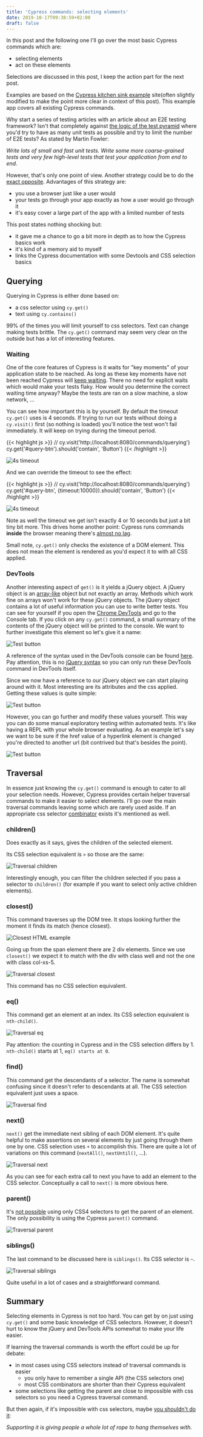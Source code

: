 ```yaml
---
title: 'Cypress commands: selecting elements'
date: 2019-10-17T09:38:59+02:00
draft: false
---
```


In this post and the following one I'll go over the most basic Cypress commands which are:

- selecting elements
- act on these elements

Selections are discussed in this post, I keep the action part for the next post.

Examples are based on the [Cypress kitchen sink example](https://github.com/cypress-io/cypress-example-kitchensink) site(often slightly modified to make the point more clear in context of this post). This example app covers all existing Cypress commands.

Why start a series of testing articles with an article about an E2E testing framework? Isn't that completely against [the logic of the test pyramid](https://martinfowler.com/articles/practical-test-pyramid.html#TheImportanceOftestAutomation) where you'd try to have as many unit tests as possible and try to limit the number of E2E tests? As stated by Martin Fowler:

_Write lots of small and fast unit tests. Write some more coarse-grained tests and very few high-level tests that test your application from end to end._

However, that's only one point of view. Another strategy could be to do the [exact opposite](https://www.cypress.io/blog/2019/10/10/guest-post-new-to-front-end-testing-start-from-the-top-of-the-pyramid/). Advantages of this strategy are:

- you use a browser just like a user would
- your tests go through your app exactly as how a user would go through it
- it's easy cover a large part of the app with a limited number of tests

This post states nothing shocking but:

- it gave me a chance to go a bit more in depth as to how the Cypress basics work
- it's kind of a memory aid to myself
- links the Cypress documentation with some Devtools and CSS selection basics

## Querying

Querying in Cypress is either done based on:

- a css selector using `cy.get()`
- text using `cy.contains()`

99% of the times you will limit yourself to css selectors. Text can change making tests brittle. The `cy.get()` command may seem very clear on the outside but has a lot of interesting features.

### Waiting

One of the core features of Cypress is it waits for "key moments" of your application state to be reached. As long as these key moments have not been reached Cypress will [keep waiting](https://docs.cypress.io/guides/overview/key-differences.html#Flake-resistant). There no need for explicit waits which would make your tests flaky. How would you determine the correct waiting time anyway? Maybe the tests are ran on a slow machine, a slow network, ...

You can see how important this is by yourself. By default the timeout `cy.get()` uses is 4 seconds. If trying to run our tests without doing a `cy.visit()` first (so nothing is loaded) you'll notice the test won't fail immediately. It will keep on trying during the timeout period.

{{< highlight js >}}
// cy.visit('http://localhost:8080/commands/querying')
cy.get('#query-btn').should('contain', 'Button')
{{< /highlight >}}

![4s timeout](/cypress-4s-get-timeout.png)

And we can override the timeout to see the effect:

{{< highlight js >}}
// cy.visit('http://localhost:8080/commands/querying')
cy.get('#query-btn', {timeout:10000}).should('contain', 'Button')
{{< /highlight >}}

![4s timeout](/cypress-10s-get-timeout.png)

Note as well the timeout we get isn't exactly 4 or 10 seconds but just a bit tiny bit more. This drives home another point: Cypress runs commands **inside** the browser meaning there's [almost no lag](https://docs.cypress.io/guides/overview/key-differences.html#Flake-resistant).

Small note, `cy.get()` only checks the existence of a DOM element. This does not mean the element is rendered as you'd expect it to with all CSS applied.

### DevTools

Another interesting aspect of `get()` is it yields a jQuery object. A jQuery object is an [array-like](https://stackoverflow.com/questions/6445180/what-is-a-jquery-object) object but not exactly an array. Methods which work fine on arrays won't work for these jQuery objects. The jQuery object contains a lot of useful information you can use to write better tests. You can see for yourself if you open the [Chrome DevTools](https://developers.google.com/web/tools/chrome-devtools/console/utilities) and go to the Console tab. If you click on any `cy.get()` command, a small summary of the contents of the jQuery object will be printed to the console. We want to further investigate this element so let's give it a name:

![Test button](/create-test-button-console.png)

A reference of the syntax used in the DevTools console can be found [here](https://developers.google.com/web/tools/chrome-devtools/console/utilities). Pay attention, this is no [jQuery syntax](https://api.jquery.com) so you can only run these DevTools command in DevTools itself.

Since we now have a reference to our jQuery object we can start playing around with it. Most interesting are its attributes and the css applied. Getting these values is quite simple:

![Test button](/get-attr-and-css-console.png)

However, you can go further and modify these values yourself. This way you can do some manual exploratory testing within automated tests. It's like having a REPL with your whole browser evaluating. As an example let's say we want to be sure if the href value of a hyperlink element is changed you're directed to another url (bit contrived but that's besides the point).

![Test button](/set-attr-console.png)

## Traversal

In essence just knowing the `cy.get()` command is enough to cater to all your selection needs. However, Cypress provides certain helper traversal commands to make it easier to select elements. I'll go over the main traversal commands leaving some which are rarely used aside. If an appropriate css selector [combinator](https://www.w3schools.com/css/css_combinators.asp) exists it's mentioned as well.

### children()

Does exactly as it says, gives the children of the selected element.

Its CSS selection equivalent is `>` so those are the same:

![Traversal children](/traversal-children.png)

Interestingly enough, you can filter the children selected if you pass a selector to `children()` (for example if you want to select only active children elements).

### closest()

This command traverses up the DOM tree. It stops looking further the moment it finds its match (hence closest).

![Closest HTML example](/closest-html-example.png)

Going up from the span element there are 2 div elements. Since we use `closest()` we expect it to match with the div with class well and not the one with class col-xs-5.

![Traversal closest](/traversal-closest.png)

This command has no CSS selection equivalent.

### eq()

This command get an element at an index. Its CSS selection equivalent is `nth-child()`.

![Traversal eq](/traversal-eq.png)

Pay attention: the counting in Cypress and in the CSS selection differs by 1. `nth-child()` starts at 1, `eq() starts at 0`.

### find()

This command get the descendants of a selector. The name is somewhat confusing since it doesn't refer to descendants at all. The CSS selection equivalent just uses a space.

![Traversal find](/traversal-find.png)

### next()

`next()` get the immediate next sibling of each DOM element. It's quite helpful to make assertions on several elements by just going through them one by one. CSS selection uses `+` to accomplish this. There are quite a lot of variations on this command (`nextAll()`, `nextUntil()`, ...).

![Traversal next](/traversal-next.png)

As you can see for each extra call to next you have to add an element to the CSS selector. Conceptually a call to `next()` is more obvious here.

### parent()

It's [not possible](<(https://stackoverflow.com/questions/22811495/is-parent-selector-available-in-css4)>) using only CSS4 selectors to get the parent of an element. The only possibility is using the Cypress `parent()` command.

![Traversal parent](/traversal-parent.png)

### siblings()

The last command to be discussed here is `siblings()`. Its CSS selector is `~`.

![Traversal siblings](/traversal-siblings.png)

Quite useful in a lot of cases and a straightforward command.

## Summary

Selecting elements in Cypress is not too hard. You can get by on just using `cy.get()` and some basic knowledge of CSS selectors. However, it doesn't hurt to know the jQuery and DevTools APIs somewhat to make your life easier.

If learning the traversal commands is worth the effort could be up for debate:

- in most cases using CSS selectors instead of traversal commands is easier
  - you only have to remember a single API (the CSS selectors one)
  - most CSS combinators are shorter than their Cypress equivalent
- some selections like getting the parent are close to impossible with css selectors so you need a Cypress traversal command.

But then again, if it's impossible with css selectors, maybe [you shouldn't do it](https://stackoverflow.com/questions/22811495/is-parent-selector-available-in-css4):

_Supporting it is giving people a whole lot of rope to hang themselves with._

```_

```
